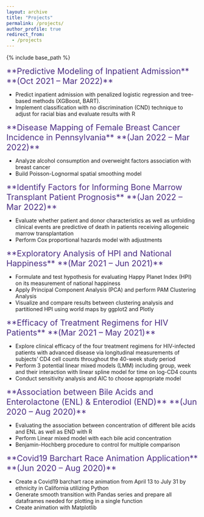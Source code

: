 ```yaml
---
layout: archive
title: "Projects"
permalink: /projects/
author_profile: true
redirect_from:
  - /projects
---
```


{% include base_path %}

<span style="color: #4B2E83; font-size:16.0pt">
**Predictive Modeling of Inpatient Admission** 
**(Oct 2021 – Mar 2022)**
</span>

* Predict inpatient admission with penalized logistic regression and tree-based methods (XGBoost, BART).
* Implement classification with no discrimination (CND) technique to adjust for racial bias and evaluate results with R

<span style="color: #4B2E83; font-size:16.0pt">
**Disease Mapping of Female Breast Cancer Incidence in Pennsylvania**  
**(Jan 2022 – Mar 2022)**
</span>

* Analyze alcohol consumption and overweight factors association with breast cancer
* Build Poisson-Lognormal spatial smoothing model

<span style="color: #4B2E83; font-size:16.0pt">
**Identify Factors for Informing Bone Marrow Transplant Patient Prognosis** 
**(Jan 2022 – Mar 2022)**
</span>

* Evaluate whether patient and donor characteristics as well as unfolding clinical events are predictive of death in patients receiving allogeneic marrow transplantation
* Perform Cox proportional hazards model with adjustments

<span style="color: #4B2E83; font-size:16.0pt">
**Exploratory Analysis of HPI and National Happiness** 
**(Mar 2021 – Jun 2021)**
</span>

* Formulate and test hypothesis for evaluating Happy Planet Index (HPI) on its measurement of national happiness
* Apply Principal Component Analysis (PCA) and perform PAM Clustering Analysis
* Visualize and compare results between clustering analysis and partitioned HPI using world maps by ggplot2 and Plotly

<span style="color: #4B2E83; font-size:16.0pt">
**Efficacy of Treatment Regimens for HIV Patients** 
**(Mar 2021 – May 2021)**
</span>

* Explore clinical efficacy of the four treatment regimens for HIV-infected patients with advanced disease via longitudinal measurements of subjects’ CD4 cell counts throughout the 40-week study period
* Perform 3 potential linear mixed models (LMM) including group, week and their interaction with linear spline model for time on log-CD4 counts 
* Conduct sensitivity analysis and AIC to choose appropriate model

<span style="color: #4B2E83; font-size:16.0pt">
**Association between Bile Acids and Enterolactone (ENL) & Enterodiol (END)** 
**(Jun 2020 – Aug 2020)**
</span>

* Evaluating the association between concentration of different bile acids and ENL as well as END with R
* Perform Linear mixed model with each bile acid concentration 
* Benjamin-Hochberg procedure to control for multiple comparison



<span style="color: #4B2E83; font-size:16.0pt">
**Covid19 Barchart Race Animation Application**
**(Jun 2020 – Aug 2020)**
</span>

* Create a Covid19 barchart race animation from April 13 to July 31 by ethnicity in California utilizing Python
* Generate smooth transition with Pandas series and prepare all dataframes needed for plotting in a single function
* Create animation with Matplotlib
